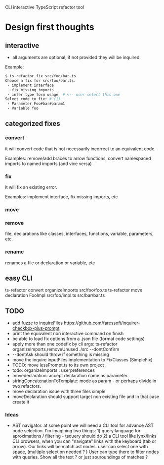 CLI interactive TypeScript refactor tool

# Design first thoughts

## interactive

 * all arguments are optional, if not provided they will be inquired

Example:

```sh
$ ts-refactor fix src/foo/bar.ts
Choose a fix for src/foo/bar.ts:
 · implement interface
 · fix missing imports
 · infer type form usage  # <-- user select this one 
Select code to fix: # (1)
 · Parameter Foo#bar#param1
 · Variable foo

```


## categorized fixes

### convert

it will convert code that is not necessarily incorrect to an equivalent code. 

Examples: remove/add braces to arrow functions, convert namespaced imports to named imports (and vice versa)

### fix

it will fix an existing error. 

Examples: implement interface, fix missing imports, etc

### move

### remove 

file, declarations like classes, interfaces, functions, variable, parameters, etc. 

### rename

renames a file or declaration or variable, etc

## easy CLI

ts-refactor convert organizeImports src/foo/foo.ts
ts-refactor move declaration FooImpl src/foo/impl.ts src/bar/bar.ts


## TODO

 * add fuzze to inquireFiles https://github.com/faressoft/inquirer-checkbox-plus-prompt
 * print the equivalent non interactive command on finish
 * be able to load fix options from a .json file (format code settings)
 * apply more than one codefix by cli args: ts-refactor organizeImports,removeUnused ./src --dontConfirm
 * --dontAsk should throw if something is missing
 * move the inquire inputFiles implementation to FixClasses (SimpleFix)
 * TODO: move lessPrompt.ts to its own project
 * todo: organizeImports : userpreferences
 * movedeclaration: accept declaration name as parameter.
 * stringConcatenationToTemplate: mode as param - or perhaps divide in two refactors.
 * move  declaration issue with three files simple
 * moveDeclaration should support target non existing file and in that case create it

### Ideas

 * AST navigator. at some point we will need a CLI tool for advance AST node selection. I'm imagining two things: 1) query language for aproximations / filtering - tsquery should do 2) a CLI tool like lynx/links CLI browsers, when you can "navigate" links with the keyboard (tab or arrow). Our links will be match ast nodes. user can select one with space, (multiple selection needed ? ) User can type there to filter nodes with queries. Show all the text ? or just souroundings of matches ?